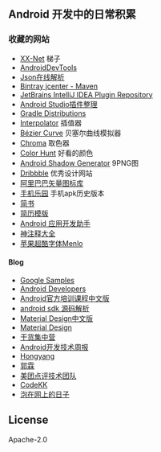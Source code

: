 ## Android 开发中的日常积累

### 收藏的网站
- [XX-Net](https://github.com/XX-net/XX-Net) 梯子
- [AndroidDevTools](http://www.androiddevtools.cn/)
- [Json在线解析](http://json.cn/)
- [Bintray jcenter - Maven](https://bintray.com/bintray/jcenter/)
- [JetBrains IntelliJ IDEA Plugin Repository](https://plugins.jetbrains.com/)
- [Android Studio插件整理](https://ydmmocoo.github.io/2016/06/28/Android-Studio%E6%8F%92%E4%BB%B6%E6%95%B4%E7%90%86/)
- [Gradle Distributions](http://services.gradle.org/distributions/)
- [Interpolator](http://inloop.github.io/interpolator/) 插值器
- [Bézier Curve](http://myst729.github.io/bezier-curve/) 贝塞尔曲线模拟器
- [Chroma](http://chroma.spencerhamm.com/) 取色器
- [Color Hunt](http://www.colorhunt.co/) 好看的颜色
- [Android Shadow Generator](http://inloop.github.io/shadow4android/) 9PNG图
- [Dribbble](https://dribbble.com/) 优秀设计网站
- [阿里巴巴矢量图标库](http://www.iconfont.cn/plus/home/index)
- [手机乐园](http://www.shouji.com.cn/) 手机apk历史版本
- [简书](http://www.jianshu.com/)
- [简历模版](https://github.com/Trinea/trinea-download/tree/master/resume)
- [Android 应用开发助手](https://mp.weixin.qq.com/s?__biz=MzAxNjI3MDkzOQ==&mid=2654472664&idx=1&sn=dfc2b5beb90daa8fd068d8064ce0dcce&chksm=803bfaecb74c73fa9a9addfd4d8bce031186c34b7d7b59ee22df41799c7eaa71a34863890f56&mpshare=1&scene=1&srcid=0105g443TtBNq2VTK9qpLVbo&key=a226a081696afed06cc6c16adbd5c474a637fe50a7b54f3ff66bb2e93601c7a113db9df6a5f34742850536cff223a2812cc2ebc14433ce85d5f13f7fc949e4eef9c8b220b26191bee58256d74f2022a6&ascene=0&uin=MTYzMjY2MTE1&devicetype=iMac+MacBookPro10%2C1+OSX+OSX+10.12.2+build(16C67)&version=12010210&nettype=WIFI&fontScale=100&pass_ticket=rbpcEWdcnbow6%2Frw0WblN5umWjX4EWC%2B%2BsSxXkJYlFg%3D)
- [神注释大全](https://github.com/Blankj/awesome-comment)
- [苹果超酷字体Menlo](http://101.96.8.164/www.ffonts.net/PT-Mono.font.zip)

#### Blog
- [Google Samples](https://github.com/googlesamples)
- [Android Developers](http://androiddoc.qiniudn.com/guide/index.html)
- [Android官方培训课程中文版](http://hukai.me/android-training-course-in-chinese/index.html)
- [android sdk 源码解析](https://github.com/LittleFriendsGroup/AndroidSdkSourceAnalysis)
- [Material Design中文版](http://wiki.jikexueyuan.com/project/material-design/)
- [Material Design](http://www.materialdoc.cn/)
- [干货集中营](http://gank.io/)
- [Android开发技术周报](http://www.androidweekly.cn/)
- [Hongyang](http://blog.csdn.net/lmj623565791)
- [郭霖](http://blog.csdn.net/sinyu890807/article/list/1)
- [美团点评技术团队](http://tech.meituan.com/)
- [CodeKK](http://p.codekk.com/)
- [泡在网上的日子](http://jcodecraeer.com/plus/list.php?tid=31)


## License

Apache-2.0

